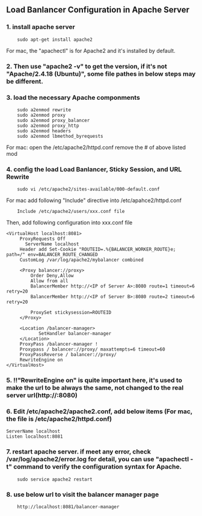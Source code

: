 ## Load Banlancer Configuration in Apache Server 

### 1.	install apache server
```
    sudo apt-get install apache2
```
 
For mac, the "apachectl" is for Apache2 and it's installed by default.
### 2.	Then use "apache2 -v" to get the version, if it's not "Apache/2.4.18 (Ubuntu)", some file pathes in below steps may be different.
### 3.	load the necessary Apache componments
```
    sudo a2enmod rewrite
    sudo a2enmod proxy
    sudo a2enmod proxy_balancer
    sudo a2enmod proxy_http
    sudo a2enmod headers
    sudo a2enmod lbmethod_byrequests
```
 
For mac:
open the /etc/apache2/httpd.conf
remove the # of above listed mod

### 4.	config the load Load Banlancer, Sticky Session, and URL Rewrite
```
    sudo vi /etc/apache2/sites-available/000-default.conf
```
 
For mac add following "Include" directive into /etc/apahce2/httpd.conf
```
    Include /etc/apache2/users/xxx.conf file
```
Then, add following configuration into xxx.conf file
```
<VirtualHost localhost:8081>
     ProxyRequests Off
       ServerName localhost
     Header add Set-Cookie "ROUTEID=.%{BALANCER_WORKER_ROUTE}e; path=/" env=BALANCER_ROUTE_CHANGED
     CustomLog /var/log/apache2/mybalancer combined
      
     <Proxy balancer://proxy>
         Order Deny,Allow
         Allow from all
         BalancerMember http://<IP of Server A>:8080 route=1 timeout=6 retry=20
         BalancerMember http://<IP of Server B>:8080 route=2 timeout=6 retry=20
          
         ProxySet stickysession=ROUTEID
     </Proxy>
 
     <Location /balancer-manager>
            SetHandler balancer-manager
     </Location>
     ProxyPass /balancer-manager !
     Proxypass / balancer://proxy/ maxattempts=6 timeout=60
     ProxyPassReverse / balancer://proxy/
     RewriteEngine on
</VirtualHost>
```
### 5.	!!"RewriteEngine on" is quite important here, it's used to make the url to be always the same, not changed to the real server url(http://<IP of Server X>:8080)
 
### 6.	Edit /etc/apache2/apache2.conf, add below items (For mac, the file is /etc/apache2/httpd.conf) 
```
ServerName localhost
Listen localhost:8081
```
### 7.	 restart apache server. if meet any error, check /var/log/apache2/error.log for detail, you can use "apachectl -t" command to verify the configuration syntax for Apache.
```
    sudo service apache2 restart
```
### 8.	use below url to visit the balancer manager page
```
    http://localhost:8081/balancer-manager
```

